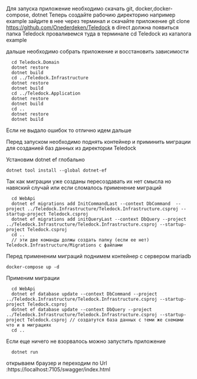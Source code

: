 Для запуска приложение необходимо скачать git, docker,docker-compose, dotnet
Теперь создайте рабочию директорию например example зайдите в нее через терминал и скачайте приложение git clone https://github.com/Onederdeken/Teledock
в direct должна появиться папка Teledock проваливемся туда в терминале cd Teledock из каталога example

дальше необходимо собрать приложение и восстановить зависимости

      cd Teledock.Domain
      dotnet restore
      dotnet build
      cd ../Teledock.Infrastructure
      dotnet restore
      dotnet build
      cd ../Teledock.Application
      dotnet restore
      dotnet build
      cd ..
      dotnet restore
      dotnet build
Если не выдало ошибок то отлично идем дальше

Перед запуском необходимо поднять контейнер и приминить миграции для созданией баз данных
  из директории Teledock

Установим dotnet ef глобально 

    dotnet tool install --global dotnet-ef
  
Так как миграции уже созданы пересоздавать их нет смысла но навяский случай или если сломалось применение миграций

      cd WebApi
      dotnet ef migrations add InitCommandLast --context DbCommand  --project ../Teledock.Infrastructure/Teledock.Infrastructure.csproj --startup-project Teledock.csproj
      dotnet ef migrations add initQueryLast --context DbQuery --project ../Teledock.Infrastructure/Teledock.Infrastructure.csproj --startup-project Teledock.csproj
      cd ..
      // эти две команды должы создать папку (если ее нет) Teledock.Infrastructure/Migrations с файлами

Перед примененим миграций поднимем контейнер с сервером mariadb

    docker-compose up -d
Применим миграции

      cd WebApi
      dotnet ef database update --context DbCommand --project ../Teledock.Infrastructure/Teledock.Infrastructure.csproj --startup-project Teledock.csproj 
      dotnet ef database update --context DbQuery --project ../Teledock.Infrastructure/Teledock.Infrastructure.csproj --startup-project Teledock.csproj // создатутся база данных с теми же схемами что и в миграциях
      cd ..
Если еще ничего не взорвалось можно запустить приложение

      dotnet run 
      
открываем браузер и переходим по Url :https://localhost:7105/swagger/index.html

  
      

    
